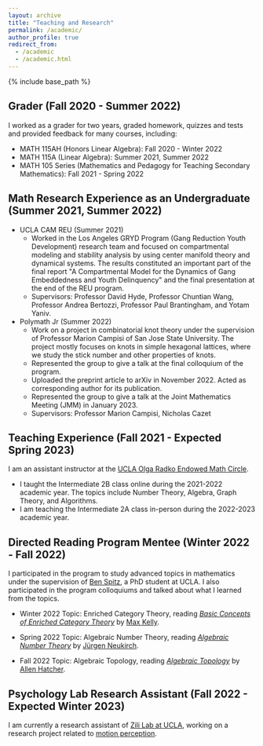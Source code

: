 ```yaml
---
layout: archive
title: "Teaching and Research"
permalink: /academic/
author_profile: true
redirect_from:
  - /academic
  - /academic.html
---
```


{% include base_path %}

Grader (Fall 2020 - Summer 2022)
------
I worked as a grader for two years, graded homework, quizzes and tests and provided feedback for many courses, including:
* MATH 115AH (Honors Linear Algebra): Fall 2020 - Winter 2022
* MATH 115A (Linear Algebra): Summer 2021, Summer 2022
* MATH 105 Series (Mathematics and Pedagogy for Teaching Secondary Mathematics): Fall 2021 - Spring 2022


Math Research Experience as an Undergraduate (Summer 2021, Summer 2022)
------
* UCLA CAM REU (Summer 2021)
  * Worked in the Los Angeles GRYD Program (Gang Reduction Youth Development) research team and focused on compartmental modeling and stability analysis by using center manifold theory and dynamical systems. The results constituted an important part of the final report "A Compartmental Model for the Dynamics of Gang Embeddedness and Youth Delinquency" and the final presentation at the end of the REU program. 
  * Supervisors: Professor David Hyde, Professor Chuntian Wang, Professor Andrea Bertozzi, Professor Paul Brantingham, and Yotam Yaniv.
* Polymath Jr (Summer 2022)
  * Work on a project in combinatorial knot theory under the supervision of Professor Marion Campisi of San Jose State University. The project mostly focuses on knots in simple hexagonal lattices, where we study the stick number and other properties of knots.
  * Represented the group to give a talk at the final colloquium of the program.
  * Uploaded the preprint article to arXiv in November 2022. Acted as corresponding author for its publication. 
  * Represented the group to give a talk at the Joint Mathematics Meeting (JMM) in January 2023. 
  * Supervisors: Professor Marion Campisi, Nicholas Cazet

Teaching Experience (Fall 2021 - Expected Spring 2023)
------
I am an assistant instructor at the [UCLA Olga Radko Endowed Math Circle](https://circles.math.ucla.edu/circles/). 
* I taught the Intermediate 2B class online during the 2021-2022 academic year. The topics include Number Theory, Algebra, Graph Theory, and Algorithms.
* I am teaching the Intermediate 2A class in-person during the 2022-2023 academic year. 


Directed Reading Program Mentee (Winter 2022 - Fall 2022)
------
I participated in the program to study advanced topics in mathematics under the supervision of [Ben Spitz](https://www.math.ucla.edu/~benspitz/), a PhD student at UCLA. I also participated in the program colloquiums and talked about what I learned from the topics.

* Winter 2022 Topic: Enriched Category Theory, reading [_Basic Concepts of Enriched Category Theory_](http://www.tac.mta.ca/tac/reprints/articles/10/tr10.pdf) by [Max Kelly](https://en.wikipedia.org/wiki/Max_Kelly). 

* Spring 2022 Topic: Algebraic Number Theory, reading [_Algebraic Number Theory_](http://www.math.toronto.edu/~ila/Neukirch_Algebraic_number_theory.pdf) by [Jürgen Neukirch](https://en.wikipedia.org/wiki/J%C3%BCrgen_Neukirch). 

* Fall 2022 Topic: Algebraic Topology, reading [_Algebraic Topology_](https://pi.math.cornell.edu/~hatcher/AT/ATpage.html) by [Allen Hatcher](https://en.wikipedia.org/wiki/Allen_Hatcher). 

Psychology Lab Research Assistant (Fall 2022 - Expected Winter 2023)
------
I am currently a research assistant of [Zili Lab at UCLA](https://zililab.psych.ucla.edu/), working on a research project related to [motion perception](https://zililab.psych.ucla.edu/research/shape-from-motion/). 
